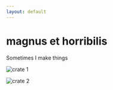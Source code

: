 ```yaml
---
layout: default
---
```


# magnus et horribilis

Sometimes I make things

![crate 1](http://i.imgur.com/u1zHaNf.jpg)

![crate 2](http://i.imgur.com/aP2PMgz.jpg)
